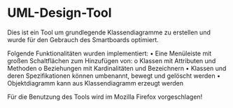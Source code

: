 # UML-Design-Tool
Dies ist ein Tool um grundlegende Klassendiagramme zu erstellen und wurde für den Gebrauch des Smartboards optimiert.

Folgende Funktionalitäten wurden implementiert:
•	Eine Menüleiste mit großen Schaltflächen zum Hinzufügen von:
  o	Klassen mit Attributen und Methoden
  o	Beziehungen mit Kardinalitäten und Bezeichnern
•	Klassen und deren Spezifikationen können umbenannt, bewegt und gelöscht werden
•	Objektdiagramm kann aus Klassendiagramm erzeugt werden

Für die Benutzung des Tools wird im Mozilla Firefox vorgeschlagen!

